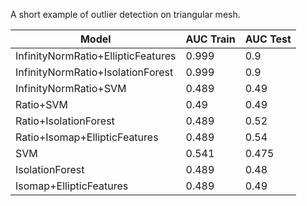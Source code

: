 A short example of outlier detection on triangular mesh.

|Model                             |AUC Train|AUC Test|
|----------------------------------|---------|--------|
|InfinityNormRatio+EllipticFeatures|0.999    |0.9     |
|InfinityNormRatio+IsolationForest |0.999    |0.9     |
|InfinityNormRatio+SVM             |0.489    |0.49    |
|Ratio+SVM                         |0.49     |0.49    | 
|Ratio+IsolationForest             |0.489    |0.52    | 
|Ratio+Isomap+EllipticFeatures     |0.489    |0.54    |
|SVM                               |0.541    |0.475   |
|IsolationForest                   |0.489    |0.48    |
|Isomap+EllipticFeatures           |0.489    |0.49    |



